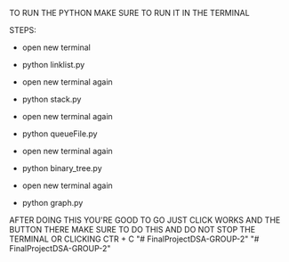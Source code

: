 TO RUN THE PYTHON MAKE SURE TO RUN IT IN THE TERMINAL

STEPS:
- open new terminal
- python linklist.py

- open new terminal again
- python stack.py

- open new terminal again
- python queueFile.py

- open new terminal again
- python binary_tree.py

- open new terminal again
- python graph.py

AFTER DOING THIS YOU'RE GOOD TO GO JUST CLICK WORKS AND THE BUTTON THERE
MAKE SURE TO DO THIS AND DO NOT STOP THE TERMINAL OR CLICKING CTR + C
"# FinalProjectDSA-GROUP-2" 
"# FinalProjectDSA-GROUP-2" 
